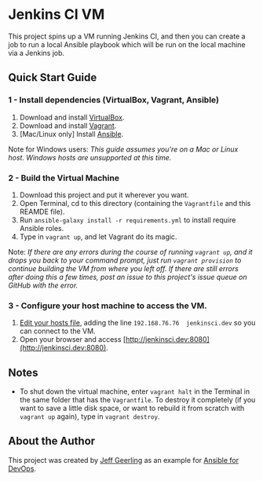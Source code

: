 # Jenkins CI VM

This project spins up a VM running Jenkins CI, and then you can create a job to run a local Ansible playbook which will be run on the local machine via a Jenkins job.

## Quick Start Guide

### 1 - Install dependencies (VirtualBox, Vagrant, Ansible)

  1. Download and install [VirtualBox](https://www.virtualbox.org/wiki/Downloads).
  2. Download and install [Vagrant](http://www.vagrantup.com/downloads.html).
  3. [Mac/Linux only] Install [Ansible](http://docs.ansible.com/intro_installation.html).

Note for Windows users: *This guide assumes you're on a Mac or Linux host. Windows hosts are unsupported at this time.*

### 2 - Build the Virtual Machine

  1. Download this project and put it wherever you want.
  2. Open Terminal, cd to this directory (containing the `Vagrantfile` and this REAMDE file).
  3. Run `ansible-galaxy install -r requirements.yml` to install require Ansible roles.
  4. Type in `vagrant up`, and let Vagrant do its magic.

Note: *If there are any errors during the course of running `vagrant up`, and it drops you back to your command prompt, just run `vagrant provision` to continue building the VM from where you left off. If there are still errors after doing this a few times, post an issue to this project's issue queue on GitHub with the error.*

### 3 - Configure your host machine to access the VM.

  1. [Edit your hosts file](http://www.rackspace.com/knowledge_center/article/how-do-i-modify-my-hosts-file), adding the line `192.168.76.76  jenkinsci.dev` so you can connect to the VM.
  2. Open your browser and access [http://jenkinsci.dev:8080](http://jenkinsci.dev:8080).

## Notes

  - To shut down the virtual machine, enter `vagrant halt` in the Terminal in the same folder that has the `Vagrantfile`. To destroy it completely (if you want to save a little disk space, or want to rebuild it from scratch with `vagrant up` again), type in `vagrant destroy`.

## About the Author

This project was created by [Jeff Geerling](https://www.jeffgeerling.com/) as an example for [Ansible for DevOps](https://www.ansiblefordevops.com/).
